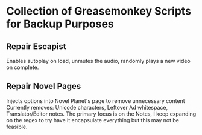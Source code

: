 # Collection of Greasemonkey Scripts for Backup Purposes

## Repair Escapist
Enables autoplay on load, unmutes the audio, randomly plays a new video on complete.

## Repair Novel Pages
Injects options into Novel Planet's page to remove unnecessary content
Currently removes: Unicode characters, Leftover Ad whitespace, Translator/Editor notes.
The primary focus is on the Notes, I keep expanding on the regex to try have it encapsulate everything but this may not be feasible.
